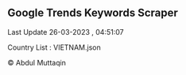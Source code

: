 

## Google Trends Keywords Scraper 
 
Last Update 26-03-2023 , 04:51:07

Country List :
VIETNAM.json



© Abdul Muttaqin 
